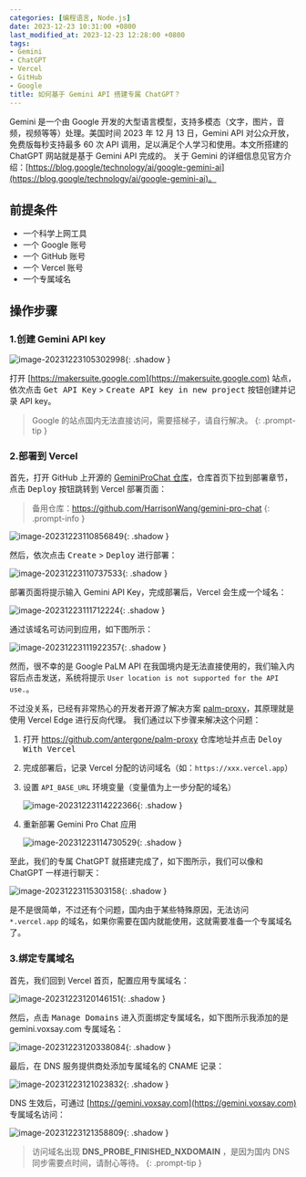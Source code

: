 ```yaml
---
categories: [编程语言, Node.js]
date: 2023-12-23 10:31:00 +0800
last_modified_at: 2023-12-23 12:28:00 +0800
tags:
- Gemini
- ChatGPT
- Vercel
- GitHub
- Google
title: 如何基于 Gemini API 搭建专属 ChatGPT？
---
```


Gemini 是一个由 Google 开发的大型语言模型，支持多模态（文字，图片，音频，视频等等）处理。美国时间 2023 年 12 月 13 日，Gemini API 对公众开放，免费版每秒支持最多 60 次 API 调用，足以满足个人学习和使用。本文所搭建的 ChatGPT 网站就是基于 Gemini API 完成的。 关于 Gemini 的详细信息见官方介绍：[https://blog.google/technology/ai/google-gemini-ai](https://blog.google/technology/ai/google-gemini-ai)。

## 前提条件

- 一个科学上网工具
- 一个 Google 账号
- 一个 GitHub 账号
- 一个 Vercel 账号
- 一个专属域名

## 操作步骤

### 1.创建 Gemini API key

![image-20231223105302998](/img/image-20231223105302998.webp){: .shadow }

打开 [https://makersuite.google.com](https://makersuite.google.com) 站点，依次点击 <kbd>Get API Key</kbd> > <kbd>Create API key in new project</kbd> 按钮创建并记录 API key。

> Google 的站点国内无法直接访问，需要搭梯子，请自行解决。
{: .prompt-tip }

### 2.部署到 Vercel

首先，打开 GitHub 上开源的 [GeminiProChat 仓库](https://github.com/babaohuang/GeminiProChat)，仓库首页下拉到部署章节，点击 <kbd>Deploy</kbd> 按钮跳转到 Vercel 部署页面：

> 备用仓库：https://github.com/HarrisonWang/gemini-pro-chat
{: .prompt-info }

![image-20231223110856849](/img/image-20231223110856849.webp){: .shadow }

然后，依次点击 <kbd>Create</kbd> > <kbd>Deploy</kbd> 进行部署：

![image-20231223110737533](/img/image-20231223110737533.webp){: .shadow }

部署页面将提示输入 Gemini API Key，完成部署后，Vercel 会生成一个域名：

![image-20231223111712224](/img/image-20231223111712224.webp){: .shadow }

通过该域名可访问到应用，如下图所示：

![image-20231223111922357](/img/image-20231223111922357.webp){: .shadow }

然而，很不幸的是 Google PaLM API 在我国境内是无法直接使用的，我们输入内容后点击发送，系统将提示 `User location is not supported for the API use.`。

不过没关系，已经有非常热心的开发者开源了解决方案 [palm-proxy](https://github.com/antergone/palm-proxy)，其原理就是使用 Vercel Edge 进行反向代理。 我们通过以下步骤来解决这个问题：

1. 打开 https://github.com/antergone/palm-proxy 仓库地址并点击 <kbd>Deloy With Vercel</kbd>

2. 完成部署后，记录 Vercel 分配的访问域名（如：`https://xxx.vercel.app`）

3. 设置 `API_BASE_URL` 环境变量（变量值为上一步分配的域名）

   ![image-20231223114222366](/img/image-20231223114222366.webp){: .shadow }

4. 重新部署 Gemini Pro Chat 应用

   ![image-20231223114730529](/img/image-20231223114730529.webp){: .shadow }

至此，我们的专属 ChatGPT 就搭建完成了，如下图所示，我们可以像和 ChatGPT 一样进行聊天：

![image-20231223115303158](/img/image-20231223115303158.webp){: .shadow }

是不是很简单，不过还有个问题，国内由于某些特殊原因，无法访问 `*.vercel.app` 的域名，如果你需要在国内就能使用，这就需要准备一个专属域名了。

### 3.绑定专属域名

首先，我们回到 Vercel 首页，配置应用专属域名：

![image-20231223120146151](/img/image-20231223120146151.webp){: .shadow }

然后，点击 <kbd>Manage Domains</kbd> 进入页面绑定专属域名，如下图所示我添加的是 gemini.voxsay.com 专属域名：

![image-20231223120338084](/img/image-20231223120338084.webp){: .shadow }

最后，在 DNS 服务提供商处添加专属域名的 CNAME 记录：

![image-20231223121023832](/img/image-20231223121023832.webp){: .shadow }

DNS 生效后，可通过 [https://gemini.voxsay.com](https://gemini.voxsay.com) 专属域名访问：

![image-20231223121358809](/img/image-20231223121358809.webp){: .shadow }

>  访问域名出现 **DNS_PROBE_FINISHED_NXDOMAIN** ，是因为国内 DNS 同步需要点时间，请耐心等待。
{: .prompt-tip }
